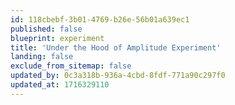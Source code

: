 ```yaml
---
id: 118cbebf-3b01-4769-b26e-56b01a639ec1
published: false
blueprint: experiment
title: 'Under the Hood of Amplitude Experiment'
landing: false
exclude_from_sitemap: false
updated_by: 0c3a318b-936a-4cbd-8fdf-771a90c297f0
updated_at: 1716329110
---
```

